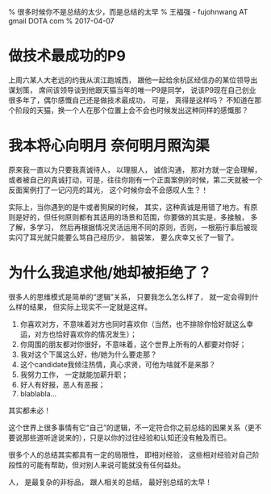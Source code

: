 % 很多时候你不是总结的太少，而是总结的太早
% 王福强 - fujohnwang AT gmail DOTA com
% 2017-04-07

# 做技术最成功的P9

上周六某人大老远的约我从滨江跑城西， 跟他一起给余杭区经信办的某位领导出谋划策， 席间该领导谈到他跟天猫当年的唯一P9是同学， 说该P9现在自己创业很多年了，偶尔感慨自己还是做技术最成功， 可是， 真得是这样吗？ 不知道在那个阶段的天猫，换一个人在那个位置上会不会也时候发出这种同样的感慨那？

# 我本将心向明月 奈何明月照沟渠

原来我一直以为只要我真诚待人， 以理服人， 诚信沟通， 那对方就一定会理解，或者被自己的真诚打动，可是，往往你刚有一个正面案例的时候，第二天就被一个反面案例打了一记闪亮的耳光， 这个时候你会不会感叹人生？！

实际上，当你遇到的是牛或者狗屎的时候， 其实，这种真诚是用错了地方。有原则是好的，但任何原则都有其适用的场景和范围，你要做的其实是，多接触， 多了解，多学习， 然后再根据情况灵活运用不同的原则，否则，一根筋行事后被现实闪了耳光就只能要么骂自己经历少， 脑袋笨， 要么庆幸又长了一智了。


# 为什么我追求他/她却被拒绝了？

很多人的思维模式是简单的“逻辑”关系， 只要我怎么怎么样了， 就一定会得到什么样的结果， 但实际上现实不一定就是这样。

1. 你喜欢对方，不意味着对方也同时喜欢你（当然，也不排除你恰好就这么幸运，对方也恰好喜欢你的情况发生）；
2. 你周围的朋友都对你很好，不意味着，这个世界上所有的人都要对你好；
3. 我对这个下属这么好，他/她为什么要走那？
4. 这个candidate我倾注热情，真心求贤，可他为啥就不是来那？
5. 我努力工作， 一定就能加薪升职；
6. 好人有好报，恶人有恶报；
7. blablabla...

其实都未必！

这个世界上很多事情有它“自己”的逻辑，不一定符合你之前总结的因果关系（更不要说那些道听途说来的），只是以你的过往经验和认知还没有触及而已。

很多个人的总结其实都具有一定的局限性， 即相对经验， 这些相对经验对自己阶段性的可能有帮助，但对别人来说可能就没有任何益处。

人， 是最复杂的非标品， 跟人相关的总结， 最好别总结的太早！
